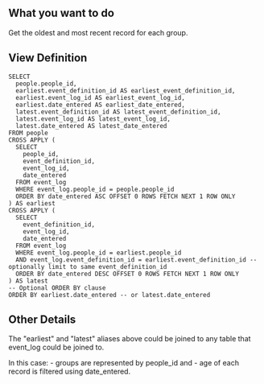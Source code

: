 ## What you want to do

Get the oldest and most recent record for each group.

## View Definition

```
SELECT 
  people.people_id,
  earliest.event_definition_id AS earliest_event_definition_id,
  earliest.event_log_id AS earliest_event_log_id,
  earliest.date_entered AS earliest_date_entered,
  latest.event_definition_id AS latest_event_definition_id,
  latest.event_log_id AS latest_event_log_id,
  latest.date_entered AS latest_date_entered
FROM people
CROSS APPLY (
  SELECT
    people_id,
    event_definition_id,
    event_log_id,
    date_entered
  FROM event_log
  WHERE event_log.people_id = people.people_id
  ORDER BY date_entered ASC OFFSET 0 ROWS FETCH NEXT 1 ROW ONLY
) AS earliest
CROSS APPLY (
  SELECT
    event_definition_id,
    event_log_id,
    date_entered
  FROM event_log
  WHERE event_log.people_id = earliest.people_id
  AND event_log.event_definition_id = earliest.event_definition_id -- optionally limit to same event_definition_id
  ORDER BY date_entered DESC OFFSET 0 ROWS FETCH NEXT 1 ROW ONLY
) AS latest
-- Optional ORDER BY clause
ORDER BY earliest.date_entered -- or latest.date_entered
```

## Other Details

The "earliest" and "latest" aliases above could be joined to any table that event_log could be joined to.

In this case:
    - groups are represented by people_id and
    - age of each record is filtered using date_entered.
